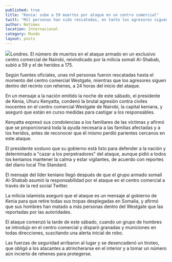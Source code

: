 ```yaml
---
published: true
title: "Kenia: sube a 59 muertos por ataque en un centro comercial"
twitt: "Mil personas han sido rescatadas, en tanto los agresores siguen dentro del lugar con rehenes, a 24 horas del inicio del atentado: fuentes oficiales."
author: Notimex
location: Internacional
category: Mundo
layout: posts
---
```


![](http://i.imgur.com/BL9bXLNm.jpg)Londres. El número de muertos en el ataque armado en un exclusivo centro comercial de Nairobi, reivindicado por la milicia somalí Al-Shabab, subió a 59 y el de heridos a 175.

Según fuentes oficiales, unas mil personas fueron rescatadas hasta el momento del centro comercial Westgate, mientras que los agresores siguen dentro del recinto con rehenes, a 24 horas del inicio del ataque.

En un mensaje a la nación emitido la noche de este sábado, el presidente de Kenia, Uhuru Kenyatta, condenó la brutal agresión contra civiles inocentes en el centro comercial Westgate de Nairobi, la capital keniana, y aseguró que están en curso medidas para castigar a los responsables.

Kenyatta expresó sus condolencias a los familiares de las víctimas y afirmó que se proporcionará toda la ayuda necesaria a las familias afectadas y a los heridos, antes de reconocer que él mismo perdió parientes cercanos en este ataque.

El presidente sostuvo que su gobierno está listo para defender a la nación y determinado a "cazar a los perpetradores" del ataque, aunque pidió a todos los kenianos mantener la calma y estar vigilantes, de acuerdo con reportes del diario local The Standard.

El mensaje del líder keniano llegó después de que el grupo armado somalí Al-Shabab asumió la responsabilidad por el ataque en el centro comercial a través de la red social Twitter.

La milicia islamista aseguró que el ataque es un mensaje al gobierno de Kenia para que retire todas sus tropas desplegadas en Somalia, y afirmó que sus hombres han matado a más personas dentro del Westgate que las reportadas por las autoridades.

El ataque comenzó la tarde de este sábado, cuando un grupo de hombres se introdujo en el centro comercial y disparó granadas y municiones en todas direcciones, suscitando una alerta inicial de robo.

Las fuerzas de seguridad arribaron al lugar y se desencadenó un tiroteo, que obligó a los atacantes a atrincherarse en el interior y a tomar un número aún incierto de rehenes para protegerse.
